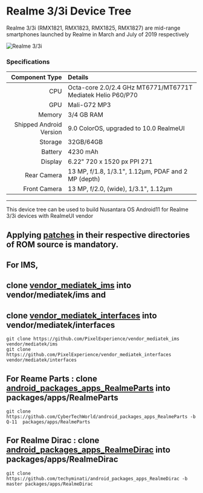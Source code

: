 # Realme 3/3i Device Tree
Realme 3/3i (RMX1821, RMX1823, RMX1825, RMX1827) are mid-range smartphones launched by Realme in March and July of 2019 respectively

![Realme 3/3i](https://fdn2.gsmarena.com/vv/bigpic/realme-3.jpg "Realme 3/3i")

### Specifications

Component Type | Details
-------:|:-------------------------
CPU     | Octa-core 2.0/2.4 GHz MT6771/MT6771T Mediatek Helio P60/P70
GPU     | Mali-G72 MP3
Memory  | 3/4 GB RAM
Shipped Android Version | 9.0 ColorOS, upgraded to 10.0 RealmeUI
Storage | 32GB/64GB
Battery | 4230 mAh
Display | 6.22" 720 x 1520 px PPI 271
Rear Camera | 13 MP, f/1.8, 1/3.1", 1.12µm, PDAF and 2 MP (depth)
Front Camera | 13 MP, f/2.0, (wide), 1/3.1", 1.12µm

---

This device tree can be used to build Nusantara OS Android11 for Realme 3/3i devices with RealmeUI vendor

## Applying [patches](https://github.com/CyberTechWorld/android_device_realme_RMX1821/tree/nad11/patches) in their respective directories of ROM source is mandatory.

## For IMS,
## clone [vendor_mediatek_ims](https://github.com/PixelExperience/vendor_mediatek_ims) into vendor/mediatek/ims and
## clone [vendor_mediatek_interfaces](https://github.com/PixelExperience/vendor_mediatek_interfaces) into vendor/mediatek/interfaces
```
git clone https://github.com/PixelExperience/vendor_mediatek_ims vendor/mediatek/ims
git clone https://github.com/PixelExperience/vendor_mediatek_interfaces vendor/mediatek/interfaces
```

## For Reame Parts : clone [android_packages_apps_RealmeParts](https://github.com/techyminati/android_packages_apps_RealmeParts) into packages/apps/RealmeParts
```
git clone https://github.com/CyberTechWorld/android_packages_apps_RealmeParts -b Q-11  packages/apps/RealmeParts
```
## For Realme Dirac : clone [android_packages_apps_RealmeDirac](https://github.com/techyminati/android_packages_apps_RealmeDirac) into packages/apps/RealmeDirac
```
git clone https://github.com/techyminati/android_packages_apps_RealmeDirac -b master packages/apps/RealmeDirac
